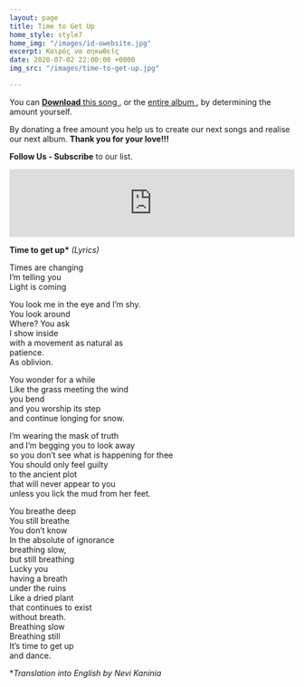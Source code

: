 ```yaml
---
layout: page
title: Time to Get Up
home_style: style7
home_img: "/images/id-owebsite.jpg"
excerpt: Καιρός να σηκωθείς
date: 2020-07-02 22:00:00 +0000
img_src: "/images/time-to-get-up.jpg"

---
```

You can <a href="https://imperfectid.bandcamp.com/track/--2" target="blank"> **Download** this song </a>, or the <a href="https://imperfectid.bandcamp.com/album/imperfect-id/" target="blank"> entire album </a>, by determining the amount yourself.

By donating a free amount you help us to create our next songs and realise our next album. **Thank you for your love!!!**

**Follow Us - Subscribe** to our list.

<iframe style="border: 0; width: 100%; height: 120px;" src="https://bandcamp.com/EmbeddedPlayer/album=2634321029/size=large/bgcol=ffffff/linkcol=0687f5/tracklist=false/artwork=small/track=439383510/transparent=true/" seamless><a href="http://imperfectid.bandcamp.com/album/imperfect-id">Imperfect ID by Imperfect ID</a></iframe>


__Time to get up*__ _(Lyrics)_

Times are changing  
I’m telling you  
Light is coming

You look me in the eye and I’m shy.  
You look around  
Where? You ask  
I show inside  
with a movement as natural as  
patience.  
As oblivion.

You wonder for a while  
Like the grass meeting the wind  
you bend  
and you worship its step  
and continue longing for snow.

I’m wearing the mask of truth  
and I’m begging you to look away  
so you don’t see what is happening for thee  
You should only feel guilty  
to the ancient plot  
that will never appear to you  
unless you lick the mud from her feet.

You breathe deep  
You still breathe  
You don’t know  
In the absolute of ignorance  
breathing slow,  
but still breathing  
Lucky you  
having a breath  
under the ruins  
Like a dried plant  
that continues to exist  
without breath.  
Breathing slow  
Breathing still  
It’s time to get up  
and dance.

\*_Translation into English by Nevi Kaninia_